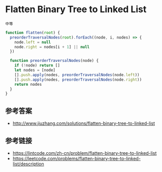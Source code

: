 # Flatten Binary Tree to Linked List
`中等`

```javascript
function flatten(root) {
  preorderTraversalNodes(root).forEach((node, i, nodes) => {
    node.left = null
    node.right = nodes[i + 1] || null
  })

  function preorderTraversalNodes(node) {
    if (!node) return []
    let nodes = [node]
    [].push.apply(nodes, preorderTraversalNodes(node.left))
    [].push.apply(nodes, preorderTraversalNodes(node.right))
    return nodes
  }
}
```

## 参考答案
* http://www.jiuzhang.com/solutions/flatten-binary-tree-to-linked-list

## 参考链接
* https://lintcode.com/zh-cn/problem/flatten-binary-tree-to-linked-list
* https://leetcode.com/problems/flatten-binary-tree-to-linked-list/description
